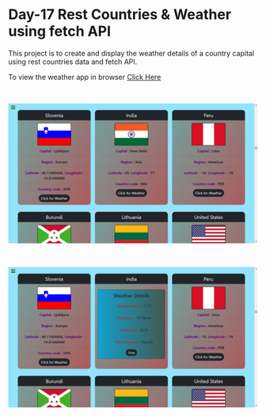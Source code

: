 # Day-17 Rest Countries & Weather using fetch API

This project is to create and display the weather details of a country capital using rest countries data and fetch API.

To view the weather app in browser [Click Here](https://weather-3411.netlify.app/)

<br />

![Output Screenshot1](./images/ss1.png)

<br />

![Output Screenshot2](./images/ss2.png)
